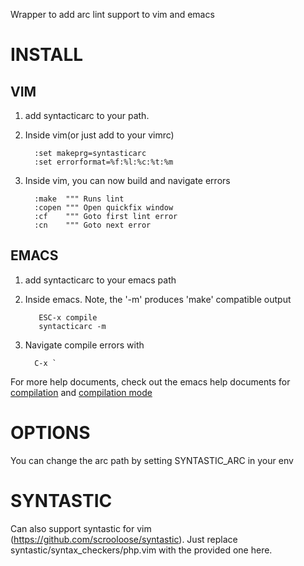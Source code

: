 Wrapper to add arc lint support to vim and emacs

INSTALL
=======

VIM
---

1. add syntacticarc to your path.
2. Inside vim(or just add to your vimrc)

         :set makeprg=syntasticarc
         :set errorformat=%f:%l:%c:%t:%m

3. Inside vim, you can now build and navigate errors

         :make  """ Runs lint
         :copen """ Open quickfix window
         :cf    """ Goto first lint error
         :cn    """ Goto next error

EMACS
-----

1. add syntacticarc to your emacs path
2. Inside emacs.  Note, the '-m' produces 'make' compatible output

          ESC-x compile
          syntacticarc -m

3.  Navigate compile errors with

          C-x `

For more help documents, check out the emacs help documents for
[compilation](http://www.delorie.com/gnu/docs/emacs/emacs_317.html)
and [compilation mode](http://www.delorie.com/gnu/docs/emacs/emacs_319.html)

OPTIONS
=======

You can change the arc path by setting SYNTASTIC_ARC in your env


SYNTASTIC
=========

Can also support syntastic for vim (https://github.com/scrooloose/syntastic).
Just replace syntastic/syntax_checkers/php.vim with the provided one here.
